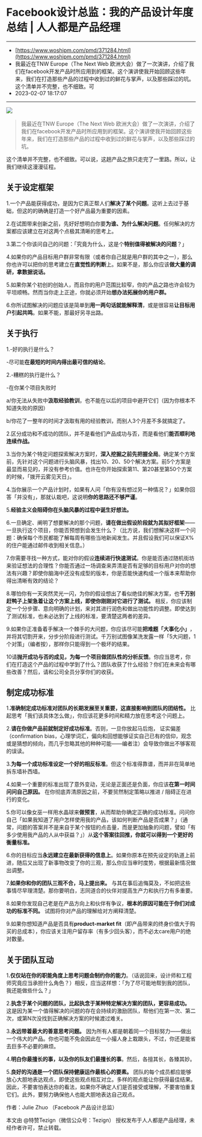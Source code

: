 # Facebook设计总监：我的产品设计年度总结 | 人人都是产品经理

---

* [https://www.woshipm.com/pmd/371284.html](https://www.woshipm.com/pmd/371284.html)
* 我最近在TNW Europe（The Next Web 欧洲大会）做了一次演讲，介绍了我们在facebook开发产品时所应用到的框架。这个演讲使我开始回顾这些年来，我们在打造那些产品的过程中收到过的鲜花与掌声，以及那些踩过的坑。 这个清单并不完整，也不细致。可
* 2023-02-07 18:17:07

---

​![](99-20230207181707-ynjtu57.jpg)​

> 我最近在TNW Europe（The Next Web 欧洲大会）做了一次演讲，介绍了我们在facebook开发产品时所应用到的框架。这个演讲使我开始回顾这些年来，我们在打造那些产品的过程中收到过的鲜花与掌声，以及那些踩过的坑。

这个清单并不完整，也不细致。可以说，这趟产品之旅只走完了一里路。所以，让我们继续这漫漫征程。

## 关于设定框架

1.一个产品能获得成功，是因为它真正帮人们​**解决了某个问题**​。这听上去过于基础，但这的的确确是打造一个好产品最为重要的因素。

2.在试图带来创新之前，先好好想明白你要​**为谁、为什么解决问题**​。任何解决的方案都应该建立在对这两个点极其清晰的思考上。

3.第二个你该问自己的问题：「究竟为什么，这是个​**特别值得被解决的问题**​？」

4.如果你的产品目标用户群非常有限（或者你自己就是用户群的其中之一），那么你也许可以把你的思考建立在**直觉性的判断**上。如果不是，那么你应该**做大量的调研，拿数据说话。**

5.如果你某个初创的创始人，而且你的用户范围比较窄，你的产品之路也许会较为平坦顺畅。然而当你走上正途，你就必须开始**想办法拓展你的用户群。**

6.你所试图解决的问题应该是简单到​**用一两句话就能解释清**​，或是很容易​**让目标用户引起共鸣**​。如果不能，那最好另寻出路。

## 关于执行

1.-好的执行是什么？

-尽可能​**在最短的时间内得出最可信的结论**​。

2.-糟糕的执行是什么？

-在你某个项目失败时

a/你无法从失败中​**汲取经验教训**​，也不能在以后的项目中避开它们（因为你根本不知道失败的原因）

b/你花了一整年的时间才汲取有用的经验教训，而别人3个月差不多就搞定了。

2.区分成功和不成功的团队，并不是看他们产品成功与否，而是看他们**能否顺利地连续作战。**

3.当你为某个特定问题探索解决方案时，​**深入挖掘之前先把握全局**​。确定某个方案前，先针对这个问题进行头脑风暴，找出10、20、50个解决方案。前5个方案是最显而易见的，并没有参考价值。也许在你开始探索第11、第20甚至第50个方案的时候，「拨开云雾见天日」。

4.当你展示一个产品计划时，如果有人问「你有没有想过另一种情况？」如果你回答「并没有」，那就认栽吧，这说明​**你的思路还不够严谨**​。

5.**经验主义会阻碍你在头脑风暴的过程中诞生好想法。**

6.一旦确定、阐明了想要解决的那个问题，​**请在做出假设阶段就为其拟好框架**​——一旦执行这个项目，你能否预想到会发生什么？（比方说，我们想解决这样一个问题：确保每个市民都能了解每周有哪些当地新闻发生。并且假设我们可以保证X%的住户能通过邮件收到相关信息。）

7.你需要寻找一种方式，能对你的假设​**连续进行快速测试**​。你是能否通过随机街坊来验证想法的合理性？你能否通过一场调查来弄清是否有足够的目标用户对你的想法有兴趣？即使你脑海中还没有成型的版本，你是否能快速构成一个版本来帮助你得出清晰有效的结论？

8.哪怕你有一天突然灵光一闪，为你的假设想出了看似绝佳的解决方案，也**千万别赶鸭子上架急着让这个方案上线，即使你刚刚对它进行了测试。** 相反，你应该制定一个分步骤、意向明确的计划，来对其进行润色和做出功能性的调整。即使达到了测试标准，也未必达到了上线的标准，要清楚这两者的差异。

9.如果你正准备着手解决一个棘手的大问题，你应该尽可能​**把难题「大事化小」** ​，并将其切割开来，分步分阶段进行测试。千万别试图像某洗发露一样「5大问题，1个对策」（编者按），那样你只能得到一个极坏的结果。

10请​**抛开成功与否的成见，为每一个项目做团队性的分析反馈**​。你应当思考，你们在打造这个产品的过程中学到了什么？团队收获了什么经验？你们在未来会有哪些改善？然后，请和公司全员分享你们的收获。

## 制定成功标准

1.**准确制定成功标准对团队的长期发展至关重要，这直接影响到团队的团结性。** 比起思考「我们该具体怎么做」，你应该花更多时间和精力放在思考这个问题上。

2.​**请在你做产品前就制定好成功标准**​。否则，一旦你放起马后炮， 证实偏差（confirmation bias，心理学词汇，偏向和回想能够证实自己已有的信仰，观念或是猜想的倾向，而几乎忽略其他的种种可能——编者注）会导致你做出不够客观的误读。

3.​**为每一个成功标准设定一个好的相反标准**​。但这个标准得靠谱，而并非在简单地拆东墙补西墙。

4.如果一个重要的标准出现了意外变动，无论是正面还是负面，你应该**在第一时间问问自己原因。** 在你彻底弄清原因之前，不要贸然制定策略以推进 / 阻碍正在进行的变化。

5.你可以像女巫一样用水晶球来​**做预言**​，从而帮助你确定正确的成功标准。问问你自己「如果我知道了用户怎样使用我的产品，该如何判断产品是否成果？」（通常，问题的答案并不是来自于某个按钮的点击量，而是更加抽象的问题，譬如「有多少使用我产品的人从中获益？」）从**这个答案往回推，你就可以得到一个更好的衡量标准。**

6.你的目标应当​**永远建立在最新获得的信息上**​。如果你原本在预先设定的轨道上前进，随后又出现了新事物改变了你的三观，那么你应当审时度势，根据最新情况做出调整。

7.**如果你和你的团队三观不合，马上提出来。** 与其在事后追悔莫及，不如把这些事情尽早理清楚。那你要明白，志同道合的伙伴对提高生产力和执行力有多重要。

8.如果你发现自己老是在产品方向上和伙伴有争议，**根本的原因可能在于你们对成功的标准不同。** 试图将你对产品的理解给对方阐释清楚。

9.如果你想知道产品是否具有​**product-market fit**​（即产品带来的终身价值大于购买的总成本），你应该关注用户留存率（有多少回头客），而不必太care用户的绝对数量。

## 关于团队互动

1​ **.仅仅站在你的职能角度上思考问题会制约你的能力**​。（话说回来，设计师和工程师究竟应当承担什么角色？）相反，应当这样想：「为了尽可能地帮到我的团队，我还能做些什么？」

2.**执念于某个问题的团队，比起执念于某种特定解决方案的团队，更容易成功。** 这是因为某一个值得解决的问题的存在会持续的激励团队，帮他们在第一次、第二次，或第N次没找到正确解决方案的时候渡过难关。

3.**永远带着最大的善意思考问题。** 因为所有人都是朝着同一个目标努力——做出一个伟大的产品。你也可能不免会因此在一小撮人身上栽跟头，不过，你还是能省去巨多不必要的麻烦。

4.​**明白你最擅长的事，以及你的队友们最擅长的事**​。然后，各擅其长，各臻其妙。

5.**良好的沟通是一个团队保持健康运作最核心的要素。** 团队的每个成员都应能够放心大胆地表达观点，即使这些观点相互对立。多样的观点能让你获得最佳结果。因此，不要害怕表达你的看法，如果你不确定人们是否接受或理解，不要害怕重复它们。此外，要努力确保他人也能大胆地表达自己观点。

作者：Julie Zhuo （Facebook 产品设计总监）

本文由 @特赞Tezign（微信公众号：Tezign） 授权发布于人人都是产品经理，未经作者许可，禁止转载。
